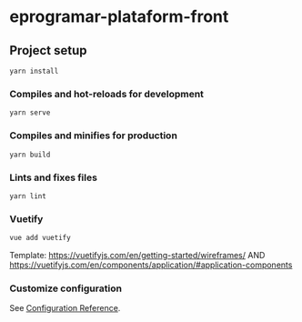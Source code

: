 # eprogramar-plataform-front

## Project setup
```
yarn install
```

### Compiles and hot-reloads for development
```
yarn serve
```

### Compiles and minifies for production
```
yarn build
```

### Lints and fixes files
```
yarn lint
```

### Vuetify

```sh
vue add vuetify
```   
Template: https://vuetifyjs.com/en/getting-started/wireframes/ AND https://vuetifyjs.com/en/components/application/#application-components
   


### Customize configuration
See [Configuration Reference](https://cli.vuejs.org/config/).
